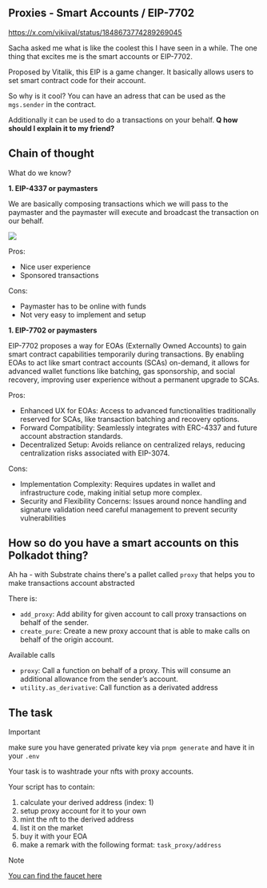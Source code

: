 ## Proxies - Smart Accounts / EIP-7702

https://x.com/vikiival/status/1848673774289269045

Sacha asked me what is like the coolest this I have seen in a while.
The one thing that excites me is the smart accounts or EIP-7702.

Proposed by Vitalik, this EIP is a game changer.
It basically allows users to set smart contract code for their account.

So why is it cool?
You can have an adress that can be used as the `mgs.sender` in the contract.

Additionally it can be used to do a transactions on your behalf.
**Q how should I explain it to my friend?**

## Chain of thought

What do we know?

**1. EIP-4337 or paymasters**

We are basically composing transactions which we will pass to the paymaster
and the paymaster will execute and broadcast the transaction on our behalf.

![](https://www.alchemy.com/_next/image?url=https%3A%2F%2Fwww.datocms-assets.com%2F105223%2F1703861866-how-paymasters-work.jpeg&w=1920&q=75)

Pros:
- Nice user experience
- Sponsored transactions

Cons:
- Paymaster has to be online with funds
- Not very easy to implement and setup


**1. EIP-7702 or paymasters**

EIP-7702 proposes a way for EOAs (Externally Owned Accounts) to gain smart contract capabilities temporarily during transactions. By enabling EOAs to act like smart contract accounts (SCAs) on-demand, it allows for advanced wallet functions like batching, gas sponsorship, and social recovery, improving user experience without a permanent upgrade to SCAs.

Pros:

- Enhanced UX for EOAs: Access to advanced functionalities traditionally reserved for SCAs, like transaction batching and recovery options.
- Forward Compatibility: Seamlessly integrates with ERC-4337 and future account abstraction standards.
- Decentralized Setup: Avoids reliance on centralized relays, reducing centralization risks associated with EIP-3074.

Cons:

- Implementation Complexity: Requires updates in wallet and infrastructure code, making initial setup more complex.
- Security and Flexibility Concerns: Issues around nonce handling and signature validation need careful management to prevent security vulnerabilities


## How so do you have a smart accounts on this Polkadot thing?

Ah ha - with Substrate chains there's a pallet called `proxy` that helps you to make transactions account abstracted

There is:

- `add_proxy`: 	Add ability for given account to call proxy transactions on behalf of the sender.
- `create_pure`: Create a new proxy account that is able to make calls on behalf of the origin account.

Available calls

- `proxy`: Call a function on behalf of a proxy. This will consume an additional allowance from the sender’s account.
- `utility.as_derivative`: Call function as a derivated address 

## The task

> [!IMPORTANT]
> make sure you have generated private key via `pnpm generate`
> and have it in your `.env`

Your task is to washtrade your nfts with proxy accounts.

Your script has to contain:
1. calculate your derived address (index: 1)
2. setup proxy account for it to your own
3. mint the nft to the derived address
4. list it on the market
5. buy it with your EOA
6. make a remark with the following format: `task_proxy/address`

> [!NOTE]
> [You can find the faucet here](https://faucet.polkadot.io/?parachain=1000)
